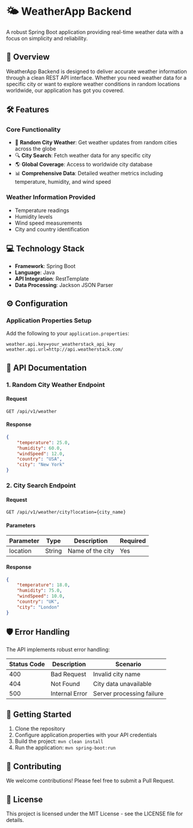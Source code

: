 # 🌤️ WeatherApp Backend

A robust Spring Boot application providing real-time weather data with a focus on simplicity and reliability.

## 🌟 Overview

WeatherApp Backend is designed to deliver accurate weather information through a clean REST API interface. Whether you need weather data for a specific city or want to explore weather conditions in random locations worldwide, our application has got you covered.

## 🛠️ Features

### Core Functionality
- 🎲 **Random City Weather**: Get weather updates from random cities across the globe
- 🔍 **City Search**: Fetch weather data for any specific city
- 🌎 **Global Coverage**: Access to worldwide city database
- 📊 **Comprehensive Data**: Detailed weather metrics including temperature, humidity, and wind speed

### Weather Information Provided
- Temperature readings
- Humidity levels
- Wind speed measurements
- City and country identification

## 💻 Technology Stack

- **Framework**: Spring Boot
- **Language**: Java
- **API Integration**: RestTemplate
- **Data Processing**: Jackson JSON Parser

## ⚙️ Configuration

### Application Properties Setup

Add the following to your `application.properties`:
```properties
weather.api.key=your_weatherstack_api_key
weather.api.url=http://api.weatherstack.com/
```

## 📡 API Documentation

### 1. Random City Weather Endpoint

#### Request
```http
GET /api/v1/weather
```

#### Response
```json
{
    "temperature": 25.0,
    "humidity": 60.0,
    "windSpeed": 12.0,
    "country": "USA",
    "city": "New York"
}
```

### 2. City Search Endpoint

#### Request
```http
GET /api/v1/weather/city?location={city_name}
```

#### Parameters
| Parameter | Type   | Description        | Required |
|-----------|--------|--------------------|----------|
| location  | String | Name of the city   | Yes      |

#### Response
```json
{
    "temperature": 18.0,
    "humidity": 75.0,
    "windSpeed": 10.0,
    "country": "UK",
    "city": "London"
}
```

## 🛡️ Error Handling

The API implements robust error handling:

| Status Code | Description           | Scenario                    |
|-------------|--------------------|---------------------------|
| 400         | Bad Request        | Invalid city name         |
| 404         | Not Found          | City data unavailable     |
| 500         | Internal Error     | Server processing failure |

## 🚀 Getting Started

1. Clone the repository
2. Configure application.properties with your API credentials
3. Build the project: `mvn clean install`
4. Run the application: `mvn spring-boot:run`

## 🤝 Contributing

We welcome contributions! Please feel free to submit a Pull Request.

## 📝 License

This project is licensed under the MIT License - see the LICENSE file for details.
